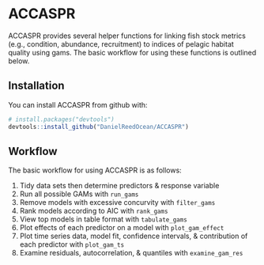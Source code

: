 
<!-- README.md is generated from README.Rmd. Please edit that file -->
ACCASPR
=======

ACCASPR provides several helper functions for linking fish stock metrics (e.g., condition, abundance, recruitment) to indices of pelagic habitat quality using gams. The basic workflow for using these functions is outlined below.

Installation
------------

You can install ACCASPR from github with:

``` r
# install.packages("devtools")
devtools::install_github("DanielReedOcean/ACCASPR")
```

Workflow
--------

The basic workflow for using ACCASPR is as follows:

1.  Tidy data sets then determine predictors & response variable
2.  Run all possible GAMs with `run_gams`
3.  Remove models with excessive concurvity with `filter_gams`
4.  Rank models according to AIC with `rank_gams`
5.  View top models in table format with `tabulate_gams`
6.  Plot effects of each predictor on a model with `plot_gam_effect`
7.  Plot time series data, model fit, confidence intervals, & contribution of each predictor with `plot_gam_ts`
8.  Examine residuals, autocorrelation, & quantiles with `examine_gam_res`

